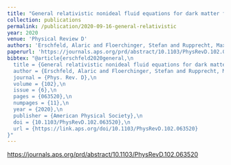 ```yaml
---
title: "General relativistic nonideal fluid equations for dark matter from a truncated cumulant expansion"
collection: publications
permalink: /publication/2020-09-16-general-relativistic
year: 2020
venue: 'Physical Review D'
authors: 'Erschfeld, Alaric and Floerchinger, Stefan and Rupprecht, Maximilian'
paperurl: 'https://journals.aps.org/prd/abstract/10.1103/PhysRevD.102.063520'
bibtex: "@article{erschfeld2020general,\n
  title = {General relativistic nonideal fluid equations for dark matter from a truncated cumulant expansion},\n
  author = {Erschfeld, Alaric and Floerchinger, Stefan and Rupprecht, Maximilian},\n
  journal = {Phys. Rev. D},\n
  volume = {102},\n
  issue = {6},\n
  pages = {063520},\n
  numpages = {11},\n
  year = {2020},\n
  publisher = {American Physical Society},\n
  doi = {10.1103/PhysRevD.102.063520},\n
  url = {https://link.aps.org/doi/10.1103/PhysRevD.102.063520}
}"
---
```

https://journals.aps.org/prd/abstract/10.1103/PhysRevD.102.063520
